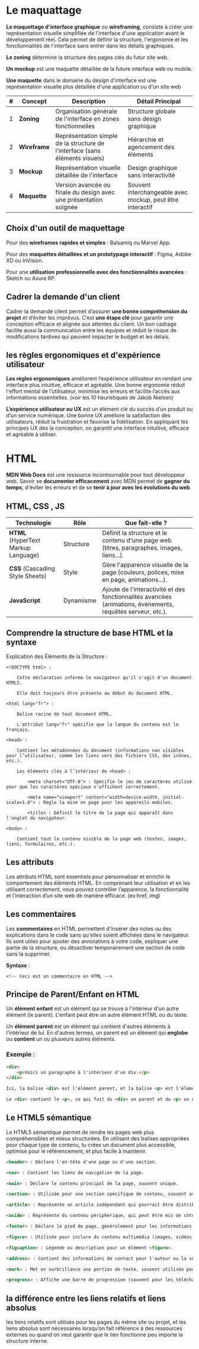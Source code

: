 # Le maquattage

__Le maquettage d'interface graphique__ ou __wireframing__, consiste à créer une représentation visuelle simplifiée de l'interface d'une application avant le développement réel. Cela permet de définir la structure, l'ergonomie et les fonctionnalités de l'interface sans entrer dans les détails graphiques.

__Le zoning__ détermine la structure des pages clés du futur site web.

__Un mockup__ est une maquette détaillée de la future interface web ou mobile.

__Une maquette__ dans le domaine du design d'interface est une représentation visuelle plus détaillée d'une application ou d'un site web

| # | Concept      | Description                                                                 | Détail Principal                           |
|---|--------------|-----------------------------------------------------------------------------|--------------------------------------------|
| 1 | **Zoning**   | Organisation générale de l'interface en zones fonctionnelles               | Structure globale sans design graphique    |
| 2 | **Wireframe**| Représentation simple de la structure de l'interface (sans éléments visuels) | Hiérarchie et agencement des éléments     |
| 3 | **Mockup**   | Représentation visuelle détaillée de l'interface                            | Design graphique sans interactivité        |
| 4 | **Maquette** | Version avancée ou finale du design avec une présentation soignée          | Souvent interchangeable avec mockup, peut être interactif |

##  Choix d'un outil de maquettage

Pour des __wireframes rapides et simples__ : Balsamiq ou Marvel App.

Pour des __maquettes détaillées et un prototypage interactif__ : Figma, Adobe XD ou InVision.

Pour une __utilisation professionnelle avec des fonctionnalités avancées__ : Sketch ou Axure RP.

## Cadrer la demande d'un client

Cadrer la demande client permet d’assurer __une bonne compréhension du projet__ et d’éviter les imprévus. C’est __une étape clé__ pour garantir une conception efficace et alignée aux attentes du client. Un bon cadrage facilite aussi la communication entre les équipes et réduit le risque de modifications tardives qui peuvent impacter le budget et les délais.

##  les règles ergonomiques et d'expérience utilisateur

__Les règles ergonomiques__  améliorent l’expérience utilisateur en rendant une interface plus intuitive, efficace et agréable. Une bonne ergonomie réduit l'effort mental de l’utilisateur, minimise les erreurs et facilite l’accès aux informations essentielles. (voir les 10 heuristiques de Jakob Nielsen)

__L’expérience utilisateur ou UX__ est un élément clé du succès d’un produit ou d’un service numérique. Une bonne UX améliore la satisfaction des utilisateurs, réduit la frustration et favorise la fidélisation. En appliquant les principes UX dès la conception, on garantit une interface intuitive, efficace et agréable à utiliser.

# HTML

__MDN Web Docs__ est une ressource incontournable pour tout développeur web. Savoir se __documenter efficacement__ avec MDN permet de __gagner du temps__, d'éviter les erreurs et de se __tenir à jour avec les évolutions du web__.

## HTML, CSS , JS

| **Technologie** | **Rôle**         | **Que fait-elle ?**                              |
|-----------------|------------------|--------------------------------------------------|
| **HTML** (HyperText Markup Language) | Structure         | Définit la structure et le contenu d'une page web (titres, paragraphes, images, liens...). |
| **CSS** (Cascading Style Sheets) | Style            | Gère l'apparence visuelle de la page (couleurs, polices, mise en page, animations...). |
| **JavaScript** | Dynamisme        | Ajoute de l'interactivité et des fonctionnalités avancées (animations, événements, requêtes serveur, etc.). |



## Comprendre la structure de base HTML et la syntaxe

Explication des Éléments de la Structure :

    <!DOCTYPE html> :

        Cette déclaration informe le navigateur qu'il s'agit d'un document HTML5.

        Elle doit toujours être présente au début du document HTML.

    <html lang="fr"> :

        Balise racine de tout document HTML.

        L'attribut lang="fr" spécifie que la langue du contenu est le français.

    <head> :

        Contient les métadonnées du document (informations non visibles pour l’utilisateur, comme les liens vers des fichiers CSS, des icônes, etc.).

        Les éléments clés à l’intérieur de <head> :

            <meta charset="UTF-8"> : Spécifie le jeu de caractères utilisé pour que les caractères spéciaux s'affichent correctement.

            <meta name="viewport" content="width=device-width, initial-scale=1.0"> : Règle la mise en page pour les appareils mobiles.

            <title> : Définit le titre de la page qui apparaît dans l'onglet du navigateur.

    <body> :

        Contient tout le contenu visible de la page web (textes, images, liens, formulaires, etc.).


## Les attributs

Les attributs HTML sont essentiels pour personnaliser et enrichir le comportement des éléments HTML. En comprenant leur utilisation et en les utilisant correctement, vous pouvez contrôler l’apparence, la fonctionnalité et l’interaction d’un site web de manière efficace. (ex:href, img)

## Les commentaires 

Les __commentaires__ en HTML permettent d'insérer des notes ou des explications dans le code sans qu'elles soient affichées dans le navigateur. Ils sont utiles pour ajouter des annotations à votre code, expliquer une partie de la structure, ou désactiver temporairement une section de code sans la supprimer.


**Syntaxe** :

```
<!-- Ceci est un commentaire en HTML -->
```

## Principe de Parent/Enfant en HTML

Un **élément enfant** est un élément qui se trouve à l'intérieur d'un autre élément (le parent). L'enfant peut être un autre élément HTML ou du texte.

Un **élément parent** est un élément qui contient d'autres éléments à l'intérieur de lui. En d'autres termes, un parent est un élément qui **englobe** ou **contient** un ou plusieurs autres éléments.

### Exemple :

```html
<div>
    <p>Voici un paragraphe à l'intérieur d'un div.</p>
</div>

Ici, la balise <div> est l'élément parent, et la balise <p> est l'élément enfant.

Le <div> contient le <p>, ce qui fait du <div> un parent et du <p> un enfant.
```

## Le HTML5 sémantique

Le HTML5 sémantique permet de rendre les pages web plus compréhensibles et mieux structurées. En utilisant des balises appropriées pour chaque type de contenu, tu crées un document plus accessible, optimisé pour le référencement, et plus facile à maintenir.

```html 
<header> : Déclare l'en-tête d'une page ou d'une section.

<nav> : Contient les liens de navigation de la page.

<main> : Déclare le contenu principal de la page, souvent unique.

<section> : Utilisée pour une section spécifique de contenu, souvent avec un titre.

<article> : Représente un article indépendant qui pourrait être distribué ou réutilisé (comme un blog, un post, etc.).

<aside> : Représente du contenu périphérique, qui peut être mis de côté par rapport au contenu principal (comme une barre latérale).

<footer> : Déclare le pied de page, généralement pour les informations de contact ou les liens de copyright.

<figure> : Utilisée pour inclure du contenu multimédia (images, vidéos, graphiques, etc.) avec une légende.

<figcaption> : Légende ou description pour un élément <figure>.

<address> : Contient des informations de contact pour l'auteur ou la source d'un document.

<mark> : Met en surbrillance une portion de texte, souvent utilisée pour indiquer une recherche ou une sélection.

<progress> : Affiche une barre de progression (souvent pour les téléchargements ou les actions en cours).
```
## la différence entre les liens relatifs et liens absolus

les liens relatifs sont utilisés pour les pages du même site ou projet, et les liens absolus sont nécessaires lorsqu’on fait référence à des ressources externes ou quand on veut garantir que le lien fonctionne peu importe la structure interne.